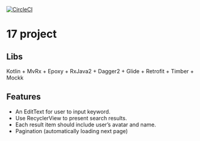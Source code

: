 [![CircleCI](https://circleci.com/gh/s011208/Project17.svg?style=svg)](https://circleci.com/gh/s011208/Project17)

# 17 project

## Libs
Kotlin + MvRx + Epoxy + RxJava2 + Dagger2 + Glide + Retrofit + Timber + Mockk

## Features
* An EditText for user to input keyword.
* Use RecyclerView to present search results.
* Each result item should include user’s avatar and name.
* Pagination (automatically loading next page)